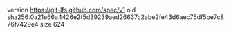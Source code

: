version https://git-lfs.github.com/spec/v1
oid sha256:0a21e66a4426e2f5d39239aed26637c2abe2fe43d6aec75df5be7c876f7429e4
size 624
